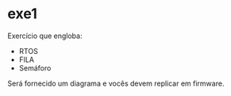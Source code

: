 # exe1

Exercício que engloba:

- RTOS
- FILA
- Semáforo

Será fornecido um diagrama e vocês devem replicar em firmware.
